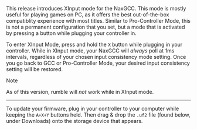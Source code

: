 This release introduces XInput mode for the NaxGCC. This mode is mostly useful for playing games on PC, as it offers the best out-of-the-box compatiblity experience with most titles. Similar to Pro-Controller Mode, this is not a permanent configuration that you set, but a mode that is activated by pressing a button while plugging your controller in.

To enter XInput Mode, press and hold the `X` button while plugging in your controller. While in XInput mode, your NaxGCC will _always_ poll at 1ms intervals, regardless of your chosen input consistency mode setting. Once you go back to GCC or Pro-Controller Mode, your desired input consistency setting will be restored.

> [!NOTE]
> As of this version, rumble will _not_ work while in XInput mode.

---

To update your firmware, plug in your controller to your computer while keeping the `A+X+Y` buttons held. Then drag & drop the `.uf2` file (found below, under Downloads) onto the storage device that appears.
